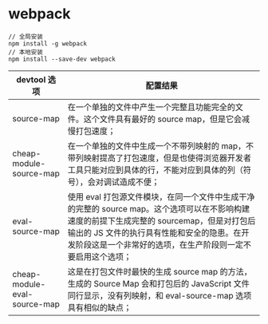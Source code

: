 # webpack

```
// 全局安装
npm install -g webpack
// 本地安装
npm install --save-dev webpack
```

| devtool 选项                 | 配置结果                                                                                                                                                                                                                                                |
| ---------------------------- | ------------------------------------------------------------------------------------------------------------------------------------------------------------------------------------------------------------------------------------------------------- |
| source-map                   | 在一个单独的文件中产生一个完整且功能完全的文件。这个文件具有最好的 source map，但是它会减慢打包速度；                                                                                                                                                   |
| cheap-module-source-map      | 在一个单独的文件中生成一个不带列映射的 map，不带列映射提高了打包速度，但是也使得浏览器开发者工具只能对应到具体的行，不能对应到具体的列（符号），会对调试造成不便；                                                                                      |
| eval-source-map              | 使用 eval 打包源文件模块，在同一个文件中生成干净的完整的 source map。这个选项可以在不影响构建速度的前提下生成完整的 sourcemap，但是对打包后输出的 JS 文件的执行具有性能和安全的隐患。在开发阶段这是一个非常好的选项，在生产阶段则一定不要启用这个选项； |
| cheap-module-eval-source-map | 这是在打包文件时最快的生成 source map 的方法，生成的 Source Map 会和打包后的 JavaScript 文件同行显示，没有列映射，和 eval-source-map 选项具有相似的缺点；                                                                                               |
